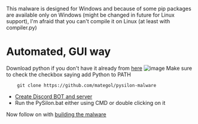 This malware is designed for Windows and because of some pip packages are available only on Windows (might be changed in future for Linux support), I'm afraid that you can't compile it on Linux (at least with compiler.py)

# Automated, GUI way

Download python if you don't have it already from [here](https://www.python.org/downloads/)
![image](https://github.com/mategol/PySilon-malware/assets/85312115/62aa88ad-190f-4099-8893-f4c83aabe915)
Make sure to check the checkbox saying add Python to PATH

```shell
    git clone https://github.com/mategol/pysilon-malware
```

- [Create Discord BOT and server](https://github.com/mategol/PySilon-malware/wiki/Setup#creating-a-discord-server-for-controlling-the-malware)  
- Run the PySilon.bat either using CMD or double clicking on it

Now follow on with [building the malware](https://github.com/mategol/PySilon-malware/wiki/Building-executable)